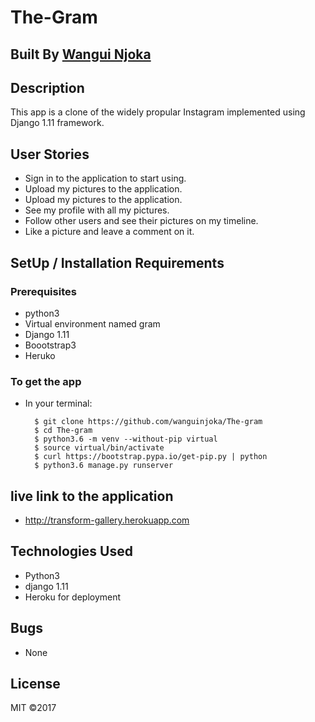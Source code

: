 # The-Gram

## Built By [Wangui Njoka](https://github.com/wanguinjoka/)

## Description
This app is a clone of the widely propular Instagram implemented using Django 1.11 framework.
## User Stories
* Sign in to the application to start using.
* Upload my pictures to the application.
* Upload my pictures to the application.
* See my profile with all my pictures.
* Follow other users and see their pictures on my timeline.
* Like a picture and leave a comment on it.
## SetUp / Installation Requirements
### Prerequisites
* python3
* Virtual environment named gram
* Django 1.11
* Boootstrap3
* Heruko

### To get the app
* In your terminal:

        $ git clone https://github.com/wanguinjoka/The-gram
        $ cd The-gram
        $ python3.6 -m venv --without-pip virtual
        $ source virtual/bin/activate
        $ curl https://bootstrap.pypa.io/get-pip.py | python
		$ python3.6 manage.py runserver


## live link to the application
* http://transform-gallery.herokuapp.com

## Technologies Used
* Python3
* django 1.11
* Heroku for deployment

## Bugs
* None

## License
MIT &copy;2017
